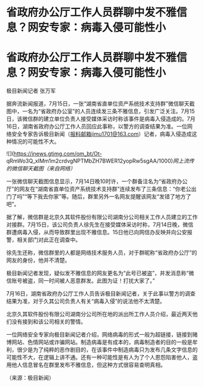 # 省政府办公厅工作人员群聊中发不雅信息？网安专家：病毒入侵可能性小

# 省政府办公厅工作人员群聊中发不雅信息？网安专家：病毒入侵可能性小

极目新闻记者 张万军

据奔流新闻报道，7月15日，一张“湖南省直单位资产系统技术支持群”微信聊天截图中，一名为“省政府办公室”的人员连续发三条不雅信息，引发广泛关注。7月15日，该微信群的建立单位负责人接受媒体采访时称该事件是病毒入侵造成的。7月16日，湖南省政府办公厅工作人员回应此事称，以警方的调查结果为准。一位网络安全专家告诉极目新闻（报料邮箱jimu1701@163.com）记者，病毒入侵造成这种情况的可能性不大。

![](https://inews.gtimg.com/om_bt/Ot-
qRmWo3Q_xIMm1m2crdvgNPTMbZH7BWER12yopRw5sgAA/1000)_网上流传的微信聊天截图（来自网络）_

一张微信聊天截图信息显示，7月14日晚10时许，一个群备注名为“省政府办公厅”的网友在“湖南省直单位资产系统技术支持群”连续发布了三条信息：“你老公出门了吗”“等下我去你家”等。随后，群里另外一名网友提醒该网友“发错了地方了吧”。

据了解，微信群是北京久其软件股份有限公司湖南分公司相关工作人员建立的工作对接群。7月15日，该公司负责人徐先生在接受媒体采访时称，7月14日晚，微信群遭病毒入侵，从而导致群里出现不雅信息。15日他已向网信办反映并向公安报警，相关部门对此正在调查中。

徐先生还称，微信群里的人都是网络技术服务人员，对于群昵称“省政府办公厅”的网友的身份，他并不清楚。

极目新闻记者发现，疑似发不雅信息的网友更名为“此号已被盗”，并发消息称“微信账号被盗，同一时间被人恶意群发。此图为证！打扰大家了。”

7月16日，湖南省政府办公厅工作人员告诉极目新闻记者，关于此事以警方的调查结果为准，对于久其公司负责人有关“病毒入侵”的说法他不太清楚。

北京久其软件股份有限公司湖南分公司所在地的派出所工作人员介绍，最近两天他们没有接到和该公司相关的警情。

一位网络安全专家向极目新闻记者介绍，网络病毒的形式一般为超链接，链接到赌博网站、色情网站或诈骗网站。制造病毒是有成本的，病毒制造者的目的一般是牟利，很少是为了纯粹的恶作剧目的，在该事件中制造病毒只为发布几条文字信息的可能性不大，在逻辑上讲不通。还有一种可能性是有人为了个人恩怨陷害他人，盗用他人信息冒名在群里发布不雅信息，但这种方式很容易查明真相。

（来源：极目新闻）

